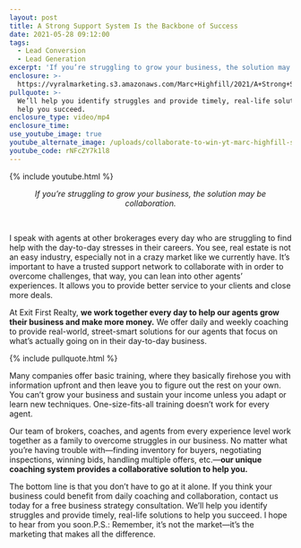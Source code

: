 ```yaml
---
layout: post
title: A Strong Support System Is the Backbone of Success
date: 2021-05-28 09:12:00
tags:
  - Lead Conversion
  - Lead Generation
excerpt: 'If you’re struggling to grow your business, the solution may be collaboration.'
enclosure: >-
  https://vyralmarketing.s3.amazonaws.com/Marc+Highfill/2021/A+Strong+Support+System+Is+the+Backbone+of+Success.mp4
pullquote: >-
  We’ll help you identify struggles and provide timely, real-life solutions to
  help you succeed.
enclosure_type: video/mp4
enclosure_time:
use_youtube_image: true
youtube_alternate_image: /uploads/collaborate-to-win-yt-marc-highfill-ss.jpg
youtube_code: rNFcZY7k1l8
---
```

{% include youtube.html %}

<center><em>If you&rsquo;re struggling to grow your business, the solution may be collaboration.</em></center>

&nbsp;

I speak with agents at other brokerages every day who are struggling to find help with the day-to-day stresses in their careers. You see, real estate is not an easy industry, especially not in a crazy market like we currently have. It’s important to have a trusted support network to collaborate with in order to overcome challenges, that way, you can lean into other agents’ experiences. It allows you to provide better service to your clients and close more deals.

At Exit First Realty, **we work together every day to help our agents grow their business and make more money.** We offer daily and weekly coaching to provide real-world, street-smart solutions for our agents that focus on what’s actually going on in their day-to-day business.

{% include pullquote.html %}

Many companies offer basic training, where they basically firehose you with information upfront and then leave you to figure out the rest on your own. You can’t grow your business and sustain your income unless you adapt or learn new techniques. One-size-fits-all training doesn’t work for every agent.

Our team of brokers, coaches, and agents from every experience level work together as a family to overcome struggles in our business. No matter what you’re having trouble with—finding inventory for buyers, negotiating inspections, winning bids, handling multiple offers, etc.—**our unique coaching system provides a collaborative solution to help you.**

The bottom line is that you don’t have to go at it alone. If you think your business could benefit from daily coaching and collaboration, contact us today for a free business strategy consultation. We’ll help you identify struggles and provide timely, real-life solutions to help you succeed. I hope to hear from you soon.P.S.: Remember, it’s not the market—it’s the marketing that makes all the difference.
